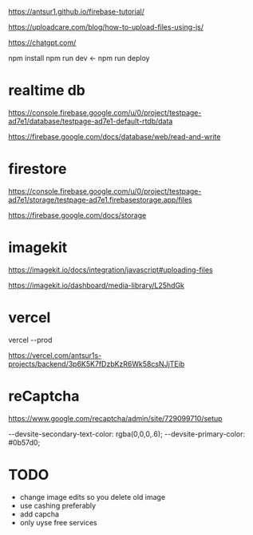 
https://antsur1.github.io/firebase-tutorial/

https://uploadcare.com/blog/how-to-upload-files-using-js/

https://chatgpt.com/


npm install
npm run dev  <-
npm run deploy


# realtime db
https://console.firebase.google.com/u/0/project/testpage-ad7e1/database/testpage-ad7e1-default-rtdb/data

https://firebase.google.com/docs/database/web/read-and-write


# firestore
https://console.firebase.google.com/u/0/project/testpage-ad7e1/storage/testpage-ad7e1.firebasestorage.app/files

https://firebase.google.com/docs/storage


# imagekit
https://imagekit.io/docs/integration/javascript#uploading-files 

https://imagekit.io/dashboard/media-library/L25hdGk


# vercel
vercel --prod

https://vercel.com/antsur1s-projects/backend/3p6K5K7fDzbKzR6Wk58csNJjTEib


# reCaptcha
https://www.google.com/recaptcha/admin/site/729099710/setup 


--devsite-secondary-text-color: rgba(0,0,0,.6);
--devsite-primary-color: #0b57d0;


# TODO
* change image edits so you delete old image
* use cashing preferably
* add capcha
* only uyse free services

